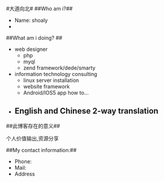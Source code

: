#大道向北#
##Who am i?##
-	Name: shoaly
-	

##What am i doing? ##
* web designer
	- php
	- myql
	- zend framework/dede/smarty
* information technology consulting
	- linux server installation
	- website framework
	- Android/IOS5 app how to...
* English and Chinese 2-way translation 
	- 




##此博客存在的意义##

个人价值输出,资源分享


##My contact information:##

-	Phone:
-	Mail:
-	Address





